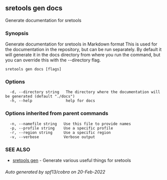 ## sretools gen docs

Generate documentation for sretools

### Synopsis

Generate documentation for sretools in Markdown format
This is used for the documentation in the repository, but can be run separately. By default it will generate it in the docs directory from where you run the command, but you can override this with the --directory flag.

```
sretools gen docs [flags]
```

### Options

```
  -d, --directory string   The directory where the documentation will be generated (default "./docs")
  -h, --help               help for docs
```

### Options inherited from parent commands

```
  -n, --namefile string   Use this file to provide names
  -p, --profile string    Use a specific profile
  -r, --region string     Use a specific region
  -v, --verbose           Verbose output
```

### SEE ALSO

* [sretools gen](sretools_gen.md)	 - Generate various useful things for sretools

###### Auto generated by spf13/cobra on 20-Feb-2022

